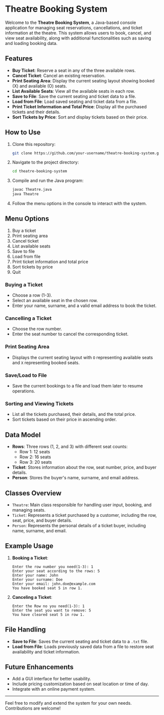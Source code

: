 # Theatre Booking System

Welcome to the **Theatre Booking System**, a Java-based console application for managing seat reservations, cancellations, and ticket information at the theatre. This system allows users to book, cancel, and view seat availability, along with additional functionalities such as saving and loading booking data.

## Features

- **Buy Ticket**: Reserve a seat in any of the three available rows.
- **Cancel Ticket**: Cancel an existing reservation.
- **Print Seating Area**: Display the current seating layout showing booked (X) and available (O) seats.
- **List Available Seats**: View all the available seats in each row.
- **Save to File**: Save the current seating and ticket data to a file.
- **Load from File**: Load saved seating and ticket data from a file.
- **Print Ticket Information and Total Price**: Display all the purchased tickets and their details.
- **Sort Tickets by Price**: Sort and display tickets based on their price.

## How to Use

1. Clone this repository:
    ```bash
    git clone https://github.com/your-username/theatre-booking-system.git
    ```
2. Navigate to the project directory:
    ```bash
    cd theatre-booking-system
    ```
3. Compile and run the Java program:
    ```bash
    javac Theatre.java
    java Theatre
    ```

4. Follow the menu options in the console to interact with the system.

## Menu Options

1. Buy a ticket
2. Print seating area
3. Cancel ticket
4. List available seats
5. Save to file
6. Load from file
7. Print ticket information and total price
8. Sort tickets by price
9. Quit


### Buying a Ticket
- Choose a row (1-3).
- Select an available seat in the chosen row.
- Enter your name, surname, and a valid email address to book the ticket.

### Cancelling a Ticket
- Choose the row number.
- Enter the seat number to cancel the corresponding ticket.

### Print Seating Area
- Displays the current seating layout with `O` representing available seats and `X` representing booked seats.

### Save/Load to File
- Save the current bookings to a file and load them later to resume operations.

### Sorting and Viewing Tickets
- List all the tickets purchased, their details, and the total price.
- Sort tickets based on their price in ascending order.

## Data Model

- **Rows**: Three rows (1, 2, and 3) with different seat counts:
    - Row 1: 12 seats
    - Row 2: 16 seats
    - Row 3: 20 seats
- **Ticket**: Stores information about the row, seat number, price, and buyer details.
- **Person**: Stores the buyer's name, surname, and email address.

## Classes Overview

- `Theatre`: Main class responsible for handling user input, booking, and managing seats.
- `Ticket`: Represents a ticket purchased by a customer, including the row, seat, price, and buyer details.
- `Person`: Represents the personal details of a ticket buyer, including name, surname, and email.

## Example Usage

1. **Booking a Ticket**:
    ```
    Enter the row number you need(1-3): 1
    Enter your seat according to the rows: 5
    Enter your name: John
    Enter your surname: Doe
    Enter your email: john.doe@example.com
    You have booked seat 5 in row 1.
    ```

2. **Canceling a Ticket**:
    ```
    Enter the Row no you need(1-3): 1
    Enter the seat you want to remove: 5
    You have cleared seat 5 in row 1.
    ```

## File Handling

- **Save to File**: Saves the current seating and ticket data to a `.txt` file.
- **Load from File**: Loads previously saved data from a file to restore seat availability and ticket information.

## Future Enhancements

- Add a GUI interface for better usability.
- Include pricing customization based on seat location or time of day.
- Integrate with an online payment system.


---

Feel free to modify and extend the system for your own needs. Contributions are welcome!



